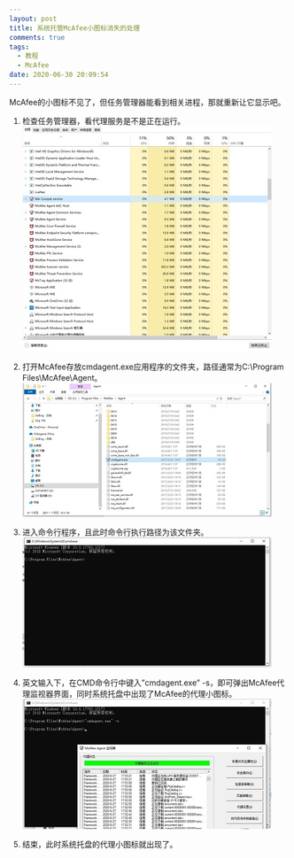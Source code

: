 ```yaml
---
layout: post
title: 系统托管McAfee小图标消失的处理
comments: true
tags:
  - 教程
  - McAfee
date: 2020-06-30 20:09:54
---
```

McAfee的小图标不见了，但任务管理器能看到相关进程，那就重新让它显示吧。
<!--more-->
1. 检查任务管理器，看代理服务是不是正在运行。
![](\assets\images/200630_1.jpg)

1. 打开McAfee存放cmdagent.exe应用程序的文件夹，路径通常为C:\Program Files\McAfee\Agent。
![](\assets\images/200630_2.jpg)

2. 进入命令行程序，且此时命令行执行路径为该文件夹。
![](\assets\images/200630_3.jpg)
 
3. 英文输入下，在CMD命令行中键入”cmdagent.exe” -s，即可弹出McAfee代理监视器界面，同时系统托盘中出现了McAfee的代理小图标。
![](\assets\images/200630_4.jpg)

4. 结束，此时系统托盘的代理小图标就出现了。